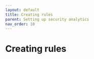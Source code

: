 ```yaml
---
layout: default
title: Creating rules
parent: Setting up security analytics
nav_order: 10
---
```


# Creating rules



